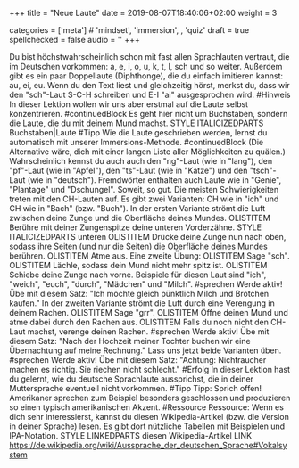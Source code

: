 +++
title = "Neue Laute"
date =  2019-08-07T18:40:06+02:00
weight = 3

categories = ['meta'] # 'mindset', 'immersion', , 'quiz'
draft = true
spellchecked = false
audio = ''
+++

Du bist höchstwahrscheinlich schon mit fast allen Sprachlauten vertraut, die im Deutschen vorkommen: a, e, i, o, u, k, t, l, sch und so weiter.
Außerdem gibt es ein paar Doppellaute (Diphthonge), die du einfach imitieren kannst: au, ei, eu.
Wenn du den Text liest und gleichzeitig hörst, merkst du, dass wir den "sch"-Laut S-C-H schreiben und E-I "ai" ausgesprochen wird.
#Hinweis In dieser Lektion wollen wir uns aber erstmal auf die Laute selbst konzentrieren.
#continuedBlock Es geht hier nicht um Buchstaben, sondern die Laute, die du mit deinem Mund machst. STYLE ITALICIZEDPARTS Buchstaben|Laute
#Tipp Wie die Laute geschrieben werden, lernst du automatisch mit unserer Immersions-Methode.
#continuedBlock (Die Alternative wäre, dich mit einer langen Liste aller Möglichkeiten zu quälen.)
Wahrscheinlich kennst du auch auch den "ng"-Laut (wie in "lang"), den "pf"-Laut (wie in "Apfel"), den "ts"-Laut (wie in "Katze") und den "tsch"-Laut (wie in "deutsch").
Fremdwörter enthalten auch Laute wie in "Genie", "Plantage" und "Dschungel".
Soweit, so gut.
Die meisten Schwierigkeiten treten mit den CH-Lauten auf.
Es gibt zwei Varianten: CH wie in "ich" und CH wie in "Bach" (bzw. "Buch").
In der ersten Variante strömt die Luft zwischen deine Zunge und die Oberfläche deines Mundes.
OLISTITEM Berühre mit deiner Zungenspitze deine unteren Vorderzähne. STYLE ITALICIZEDPARTS unteren
OLISTITEM Drücke deine Zunge nun nach oben, sodass ihre Seiten (und nur die Seiten) die Oberfläche deines Mundes berühren.
OLISTITEM Atme aus.
Eine zweite Übung:
OLISTITEM Sage "sch".
OLISTITEM Lächle, sodass dein Mund nicht mehr spitz ist.
OLISTITEM Schiebe deine Zunge nach vorne.
Beispiele für diesen Laut sind "ich", "weich", "euch", "durch", "Mädchen" und "Milch".
#sprechen Werde aktiv! Übe mit diesem Satz: "Ich möchte gleich pünktlich Milch und Brötchen kaufen."
In der zweiten Variante strömt die Luft durch eine Verengung in deinem Rachen.
OLISTITEM Sage "grr".
OLISTITEM Öffne deinen Mund und atme dabei durch den Rachen aus.
OLISTITEM Falls du noch nicht den CH-Laut machst, verenge deinen Rachen.
#sprechen Werde aktiv! Übe mit diesem Satz: "Nach der Hochzeit meiner Tochter buchen wir eine Übernachtung auf meine Rechnung."
Lass uns jetzt beide Varianten üben.
#sprechen Werde aktiv! Übe mit diesem Satz: "Achtung: Nichtraucher machen es richtig. Sie riechen nicht schlecht."
#Erfolg In dieser Lektion hast du gelernt, wie du deutsche Sprachlaute aussprichst, die in deiner Muttersprache eventuell nicht vorkommen.
#Tipp Tipp: Sprich offen! Amerikaner sprechen zum Beispiel besonders geschlossen und produzieren so einen typisch amerikanischen Akzent.
#Ressource Ressource: Wenn es dich sehr interessierst, kannst du diesen Wikipedia-Artikel (bzw. die Version in deiner Sprache) lesen. Es gibt dort nützliche Tabellen mit Beispielen und IPA-Notation. STYLE LINKEDPARTS diesen Wikipedia-Artikel LINK https://de.wikipedia.org/wiki/Aussprache_der_deutschen_Sprache#Vokalsystem